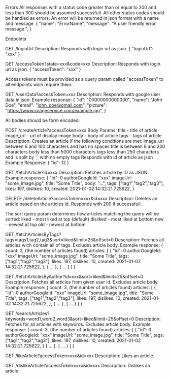 Errors
All responses with a status code greater than or equal to 200 and less than 300 should be assumed successfull.
All other status codes should be handled as errors.
An error will be returned in json format with a name and message.
{
    "name": "ErrorName",
    "message": "A user friendly error message.",
}


Endpoints

GET /loginUrl
Description: Responds with login url as json.
{
    "loginUrl": "xxx"
}

GET /accessToken?state=xxx&code=xxx
Description: Responds with login url as json.
{
    "accessToken": "xxx"
}

Access tokens must be provided as a query param called "accessToken" to all endpoints wich require them.

GET /userData?accessToken=xxx
Description: Responds with google user data in json.
Example response:
{
	"id":      "00000000000000",
	"name":    "John Doe",
	"email":   "john_doe@gmail.com",
	"picture": "https://www.imageservice.com/example.jpg",
}

All bodies should be form encoded.

POST /createArticle?accessToken=xxx
Body Params:
    title - title of article
    image_url - url of display image
    body - body of article
    tags - tags of article
Description: Creates an article if the following conditions are met: 
    image_url between 6 and 100 characters and has no spaces
    title is between 6 and 200 characters
    body less than 5000 characters
    tags less than 250 characters and is split by ',' with no empty tags
Responds with id of article as json
Example Response:
{
    "id": 12
}

GET /fetchArticle?id=xxx
Description: Fetches article by ID as JSON.
Example response:
{
    "id": 0
    authorGoogleId: "xxx"
    imageUrl: "some_image.jpg",
    title: "Some Title",
    body: "...",
    tags: ["tag1","tag2","tag3"],
    likes: 197,
    dislikes: 10,
    created: 2021-01-02 14:32:21.725622,
}

DELETE /deleteArticle?accessToken=xxx&id=xxx
Description: Deletes an article based on the articles id. Responds with 200 if successfull.

The sort query param determines how articles matching the query will be sorted:
    liked - most liked at top (default)
    disliked - most liked at bottom
    new - newest at top
    old - newest at bottom

GET /fetchArticlesByTags?tags=tags1,tag2,tag3&sort=liked&limit=25&offset=0
Description: Fetches all articles wich contain all of tags. Excludes article body.
Example response:
{
    count: 3, (the number of articles found)
    articles: [
        {
            "id": 0
            authorGoogleId: "xxx"
            imageUrl: "some_image.jpg",
            title: "Some Title",
            tags: ["tag1","tag2","tag3"],
            likes: 197,
            dislikes: 10,
            created: 2021-01-02 14:32:21.725622,
        },
        {
            ...
        },
        {
            ...
        }
    ]
}

GET /fetchArticlesByAuthor?id=xxx&sort=liked&limit=25&offset=0
Description: Fetches all articles from given user id. Excludes article body.
Example response:
{
    count: 3, (the number of articles found)
    articles: [
        {
            "id": 0
            authorGoogleId: "xxx"
            imageUrl: "some_image.jpg",
            title: "Some Title",
            tags: ["tag1","tag2","tag3"],
            likes: 197,
            dislikes: 10,
            created: 2021-01-02 14:32:21.725622,
        },
        {
            ...
        },
                {
            ...
        }
    ]
}

GET /searchArticles?keywords=word1,word2,word3&sort=liked&limit=25&offset=0
Description: Fetches for all articles with keywords. Excludes article body.
Example response:
{
    count: 3, (the number of articles found)
    articles: [
        {
            "id": 0
            authorGoogleId: "xxx"
            imageUrl: "some_image.jpg",
            title: "Some Title",
            tags: ["tag1","tag2","tag3"],
            likes: 197,
            dislikes: 10,
            created: 2021-01-02 14:32:21.725622,
        }
        {
            ...
        },
                {
            ...
        }
    ]
}

GET /likeArticle?accessToken=xxx&id=xxx
Description: Likes an article.

GET /dislikeArticle?accessToken=xxx&id=xxx
Description: Dislikes an article.
